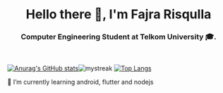 <h1 align="center">Hello there 👋, I'm Fajra Risqulla</h1>
<h3 align="center">Computer Engineering Student at Telkom University 🎓.</h3>
</br>

[![Anurag's GitHub stats](https://github-readme-stats.vercel.app/api?username=cisnux-seed)](https://github.com/anuraghazra/github-readme-stats)<img src="https://github-readme-streak-stats.herokuapp.com/?user=cisnux-seed&theme=tokyonight" alt="mystreak"/>
[![Top Langs](https://github-readme-stats.vercel.app/api/top-langs/?username=cisnux-seed&theme=algolia)](https://github.com/AnushkaWijegoonawardana97/github-readme-stats)

🌱 I’m currently learning android, flutter and nodejs
